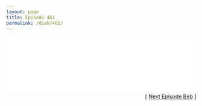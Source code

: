 ```yaml
---
layout: page
title: Episode 461
permalink: /diah/461/
---
```


<iframe allowfullscreen="true" frameborder="0" style="width:100%;" marginheight="0" marginwidth="0" mozallowfullscreen="true" scrolling="NO" src="//gdriveplayer.us/embed2.php?link=7MHh%252Fst7TKQEqZXDbz57owWo3S2Jni6yG5BMB%252Fi%252Fwqif7awlqbxqBS8Gsn9nWt7nSyenHQJMD9vti665Z0AYcFfF%252BO4H9kr8p0cmuuJ16VfD%252BYIA1RCvgBjj69CyGF0RuffRyu2MBZ1qAbKQAsx4oqCPRizh5leRqx43UkEvoyoOzvpFhuTLDsKUzrRnhzObzQ%252BeUQ349Lw3CETkJcCroG&amp;no_adult=yes" webkitallowfullscreen="true"></iframe>

<div align="right">[ <a href="/diah/462/">Next Episode Beb</a> ]</div>

